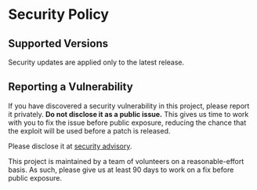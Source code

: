 # Security Policy

## Supported Versions

Security updates are applied only to the latest release.

## Reporting a Vulnerability

If you have discovered a security vulnerability in this project, please report it privately. **Do not disclose it as a public issue.** This gives us time to work with you to fix the issue before public exposure, reducing the chance that the exploit will be used before a patch is released.

Please disclose it at [security advisory](https://github.com/visgl/deck.gl/security/advisories/new).

This project is maintained by a team of volunteers on a reasonable-effort basis. As such, please give us at least 90 days to work on a fix before public exposure.
